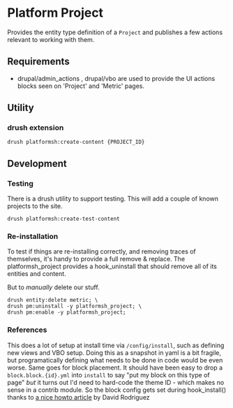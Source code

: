 # Platform Project

Provides the entity type definition of a `Project` and publishes a few actions relevant to working with them.

## Requirements

* drupal/admin_actions , drupal/vbo
  are used to provide the UI actions blocks seen on 'Project' and 'Metric' pages.

## Utility

### drush extension

    drush platformsh:create-content {PROJECT_ID}


## Development

### Testing

There is a drush utility to support testing.
This will add a couple of known projects to the site.

    drush platformsh:create-test-content

### Re-installation

To test if things are re-installing correctly, and removing traces of themselves,
it's handy to provide a full remove & replace.
The platformsh_project provides a hook_uninstall that should remove all of its entities and content.

But to *manually* delete our stuff.

    drush entity:delete metric; \
    drush pm:uninstall -y platformsh_project; \
    drush pm:enable -y platformsh_project;

### References

This does a lot of setup at install time via `/config/install`, such as defining new views and VBO setup. Doing this as a snapshot in yaml is a bit fragile, but programatically defining what needs to be done in code would be even worse.
Same goes for block placement. It should have been easy to drop a `block.block.{id}.yml` into `install` to say "put my block on this type of page" *but* it turns out I'd need to hard-code the theme ID - which makes no sense in a contrib module.
So the block config gets set during hook_install() thanks to [a nice howto article](https://davidjguru.github.io/blog/drupal-techniques-placing-a-block-by-code) by David Rodriguez
